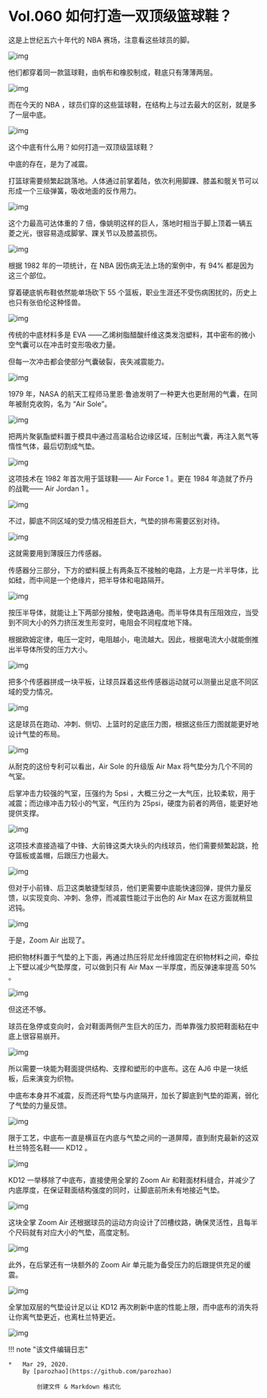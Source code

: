 # Vol.060 如何打造一双顶级篮球鞋？

这是上世纪五六十年代的 NBA 赛场，注意看这些球员的脚。

![img](https://paperclip.host/static/U6yRaDu1NabQUiaao7Riav6xr3duFZJk8rTAxFU61xhnzVMvs1ME7CMULmg4yNCtGu5J8oFbEqbNzMnm6SaWF14w.gif)

他们都穿着同一款篮球鞋，由帆布和橡胶制成，鞋底只有薄薄两层。

![img](https://paperclip.host/static/U6yRaDu1NabQUiaao7Riav6xr3duFZJk8rTxMGjAjpEzibHofI0jJlLSFcUpfNTE61iaFM0bzzND7pz2wAew6nQNicg.gif)

而在今天的 NBA ，球员们穿的这些篮球鞋，在结构上与过去最大的区别，就是多了一层中底。

![img](https://paperclip.host/static/U6yRaDu1NabQUiaao7Riav6xr3duFZJk8rtmv2DzZOXzbm8uRNmCvP0wEicicwNEicXIbUkLKnicF9szg9eXiag7jhAicQ.gif)

这个中底有什么用？如何打造一双顶级篮球鞋？

中底的存在，是为了减震。

打篮球需要频繁起跳落地。人体通过前掌着陆，依次利用脚踝、膝盖和髋关节可以形成一个三级弹簧，吸收地面的反作用力。

![img](https://paperclip.host/static/U6yRaDu1NabQUiaao7Riav6xr3duFZJk8rThqM11lEGrnHibs0qlGicWXvAEsuib3TbAsoIdGHeJbgPOyPBgjjyR9Kw.gif)

这个力最高可达体重的 7 倍，像姚明这样的巨人，落地时相当于脚上顶着一辆五菱之光，很容易造成脚掌、踝关节以及膝盖损伤。

![img](https://paperclip.host/static/U6yRaDu1NabQUiaao7Riav6xr3duFZJk8rIlDjG69vTcMDMMHGvMZ1m4bM6rLklZJaKhpibYdINXluwibfOL6Z2qVw.gif)

根据 1982 年的一项统计，在 NBA 因伤病无法上场的案例中，有 94% 都是因为这三个部位。

穿着硬底帆布鞋依然能单场砍下 55 个篮板，职业生涯还不受伤病困扰的，历史上也只有张伯伦这种怪兽。

![img](https://paperclip.host/static/U6yRaDu1NabQUiaao7Riav6xr3duFZJk8rZeHYsuWEhIibuFmyVgsW9cPgER64dCKHmFF7ESaffA2iajuBzNhnWUQg.gif)

传统的中底材料多是 EVA ——乙烯树脂醋酸纤维这类发泡塑料，其中密布的微小空气囊可以在冲击时变形吸收力量。

但每一次冲击都会使部分气囊破裂，丧失减震能力。

![img](https://paperclip.host/static/U6yRaDu1NabQUiaao7Riav6xr3duFZJk8rGC9B3JhhVpcm9mR3J1abE9sW4WqeFdyu4sTtmT9GKpbO03r7JIcPgw.gif)

1979 年，NASA 的航天工程师马里恩·鲁迪发明了一种更大也更耐用的气囊，在同年被耐克收购，名为 “Air Sole”。

![img](https://paperclip.host/static/U6yRaDu1NabQUiaao7Riav6xr3duFZJk8rc3IP2VOqY2EIVXtpINuW1ExlyWgSCFcYNDMvuCU9cepdYia2XxO5oicg.gif)

把两片聚氨酯塑料置于模具中通过高温粘合边缘区域，压制出气囊，再注入氮气等惰性气体，最后切割成气垫。

![img](https://paperclip.host/static/U6yRaDu1NabQUiaao7Riav6xr3duFZJk8rjNbib11TSpiaz686pG59jtz1arBzDEhhQviba5p9MMe31mpqaoicoIugdg.gif)

这项技术在 1982 年首次用于篮球鞋—— Air Force 1 。更在 1984 年造就了乔丹的战靴—— Air Jordan 1 。

![img](https://paperclip.host/static/U6yRaDu1NabQUiaao7Riav6xr3duFZJk8r8VBvDXFBJyibcYsezCEWzqYtACMIFm6P9VnkVy8luynfWhLXicVeqtgg.gif)

不过，脚底不同区域的受力情况相差巨大，气垫的排布需要区别对待。

![img](https://paperclip.host/static/U6yRaDu1NabQUiaao7Riav6xr3duFZJk8rs0JffX8dfJ5WUKaQUdHUzRq4A0Gm6iaY4FGhCHnsH5DYfTKkKTWwcnA.gif)

这就需要用到薄膜压力传感器。

传感器分三部分，下方的塑料膜上有两条互不接触的电路，上方是一片半导体，比如硅，而中间是一个绝缘片，把半导体和电路隔开。

![img](https://paperclip.host/static/U6yRaDu1NabQUiaao7Riav6xr3duFZJk8riaSchpjMB9ntG5RDON8o6s9nXf6BQ9n6Fx9dPzfadpbjzaUoRcSC1eQ.gif)

按压半导体，就能让上下两部分接触，使电路通电。而半导体具有压阻效应，当受到不同大小的外力挤压发生形变时，电阻会不同程度地下降。

根据欧姆定律，电压一定时，电阻越小，电流越大。因此，根据电流大小就能倒推出半导体所受的压力大小。

![img](https://paperclip.host/static/U6yRaDu1NabQUiaao7Riav6xr3duFZJk8rAkQUsjErEjKvDrD5Zp4OQ8M4emb4tic1RA9AibTuP4CrE10lMn5ZiaBHw.gif)

把多个传感器拼成一块平板，让球员踩着这些传感器运动就可以测量出足底不同区域的受力情况。

![img](https://paperclip.host/static/U6yRaDu1NabQUiaao7Riav6xr3duFZJk8rG0Q7LNeibfiafaiaxo7huxiaAkSI3ibmE7TWppvByQM1HJ5fxaoiagBzoc2Q.gif)

这是球员在跑动、冲刺、侧切、上篮时的足底压力图，根据这些压力图就能更好地设计气垫的布局。

![img](https://paperclip.host/static/U6yRaDu1NabQUiaao7Riav6xr3duFZJk8r81Oky573tHsBf19J7tuSh5oz0dt8e6HjjGibpTIB4F91gfny0FNgxwg.gif)

从耐克的这份专利可以看出，Air Sole 的升级版 Air Max 将气垫分为几个不同的气室。

后掌冲击力较强的气室，压强约为 5psi ，大概三分之一大气压，比较柔软，用于减震；而边缘冲击力较小的气室，气压约为 25psi，硬度为前者的两倍，能更好地提供支撑。

![img](https://paperclip.host/static/U6yRaDu1NabQUiaao7Riav6xr3duFZJk8rKicGxSW3oHzbfY82J9zHMWbQ7tBzibm1kUeAiblU3F4Kq4THMvtXT4woQ.gif)

这项技术直接造福了中锋、大前锋这类大块头的内线球员，他们需要频繁起跳，抢夺篮板或盖帽，后跟压力也最大。

![img](https://paperclip.host/static/U6yRaDu1NabQUiaao7Riav6xr3duFZJk8r5rUXu7cGh7pULJROIEgTVMUr6gg7yicfEN9nj4auzRK2TEXK5nQPkHQ.gif)

但对于小前锋、后卫这类敏捷型球员，他们更需要中底能快速回弹，提供力量反馈，以实现变向、冲刺、急停，而减震性能过于出色的 Air Max 在这方面就稍显迟钝。

![img](https://paperclip.host/static/U6yRaDu1NabQUiaao7Riav6xr3duFZJk8rDVJ8J9Ta6wAhAqKSdtzpxicnQmh5GGJje8DFueCYl2rRBfoiaqH0sJKw.gif)

于是，Zoom Air 出现了。

把织物材料置于气垫的上下面，再通过热压将尼龙纤维固定在织物材料之间，牵拉上下壁以减少气垫厚度，可以做到只有 Air Max 一半厚度，而反弹速率提高 50% 。

![img](https://paperclip.host/static/U6yRaDu1NabQUiaao7Riav6xr3duFZJk8rqwq0KkJdMCOEHbkRuuEwBmUZIW1bTEicibNAZF1yGJ4Pqia6TdUAgfn9A.gif)

但这还不够。

球员在急停或变向时，会对鞋面两侧产生巨大的压力，而单靠强力胶把鞋面粘在中底上很容易崩开。

![img](https://paperclip.host/static/U6yRaDu1NabQUiaao7Riav6xr3duFZJk8riaezf8qNmia1YBMQjyN51GgrE2rsaRGZXbM8zO6HMFtsAHp2NUicvWdow.gif)

所以需要一块能为鞋面提供结构、支撑和塑形的中底布。这在 AJ6 中是一块纸板，后来演变为织物。

中底布本身并不减震，反而还将气垫与内底隔开，加长了脚底到气垫的距离，弱化了气垫的力量反馈。

![img](https://paperclip.host/static/U6yRaDu1NabQUiaao7Riav6xr3duFZJk8rmicZicLGT0l3qz0ibGjZe1RDBO3sOk2q85qL7aR1grSKJWFDpwDRNkbpQ.gif)

限于工艺，中底布一直是横亘在内底与气垫之间的一道屏障，直到耐克最新的这双杜兰特签名鞋—— KD12 。

![img](https://paperclip.host/static/U6yRaDu1NabQUiaao7Riav6xr3duFZJk8rUa5oaUDDVGHMnOatMOPLNialpQt5sZYv7CFCSwPxuiaZU0mnUV3VqyQw.png)

KD12 一举移除了中底布，直接使用全掌的 Zoom Air 和鞋面材料缝合，并减少了内底厚度，在保证鞋面结构强度的同时，让脚底前所未有地接近气垫。

![img](https://paperclip.host/static/U6yRaDu1NabQUiaao7Riav6xr3duFZJk8rdFOGRnxEk18LJCk3po0PcXxz2z7A48AicWX8YfCIdgE5mUoZViatib27Q.gif)

这块全掌 Zoom Air 还根据球员的运动方向设计了凹槽纹路，确保灵活性，且每半个尺码就有对应大小的气垫，高度定制。

![img](https://paperclip.host/static/U6yRaDu1NabQUiaao7Riav6xr3duFZJk8rVmZoBnxd2RuR08ftuAGpaPHDZcARjByyD4O2NmoPpsPtfVnqH4XKRg.gif)

此外，在后掌还有一块额外的 Zoom Air 单元能为备受压力的后跟提供充足的缓震。

![img](https://paperclip.host/static/U6yRaDu1NabQUiaao7Riav6xr3duFZJk8rsruUnE4yhNMwPyH1jkMgljIFbUQEyucibWxZMzZNfHWh1JLsWX6At1Q.gif)

全掌加双层的气垫设计足以让 KD12 再次刷新中底的性能上限，而中底布的消失将让你离气垫更近，也离杜兰特更近。

![img](https://paperclip.host/static/U6yRaDu1NabQUiaao7Riav6xr3duFZJk8rsIp1t9Vo5XUDhKI7U47BEouZicmBxa08YklJ3ehsHZ2cwV66QybK3RQ.png)

!!! note "该文件编辑日志"

	* 	Mar 29, 2020.
		By [parozhao](https://github.com/parozhao)
	
			创建文件 & Markdown 格式化
